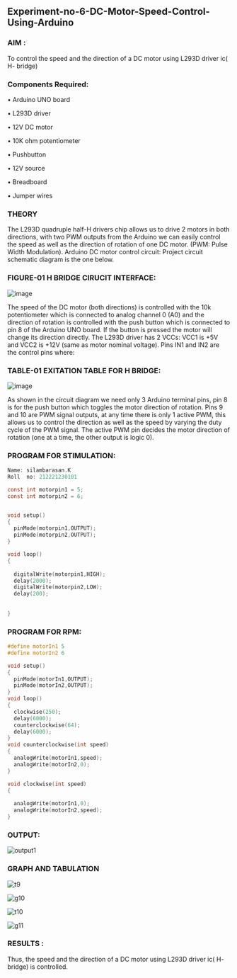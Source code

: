 ## Experiment-no-6-DC-Motor-Speed-Control-Using-Arduino
### AIM :
To control the speed and the direction of a DC motor using L293D driver ic( H- bridge)

### Components Required:
•	Arduino UNO board

•	L293D driver

•	12V DC motor

•	10K ohm potentiometer

•	Pushbutton

•	12V source

•	Breadboard

•	Jumper wires
### THEORY 
The L293D quadruple half-H drivers chip allows us to drive 2 motors in both directions, with two PWM outputs from the Arduino we can easily control the speed as well as the direction of rotation of one DC motor. (PWM: Pulse Width Modulation).
Arduino DC motor control circuit:
Project circuit schematic diagram is the one below.

### FIGURE-01 H BRIDGE CIRUCIT INTERFACE: 
![image](https://user-images.githubusercontent.com/36288975/167763051-b230c183-afc5-46f2-ba95-0f95e10dd6c9.png)

 
The speed of the DC motor (both directions) is controlled with the 10k potentiometer which is connected to analog channel 0 (A0) and the direction of rotation is controlled with the push button which is connected to pin 8 of the Arduino UNO board. If the button is pressed the motor will change its direction directly.
The L293D driver has 2 VCCs: VCC1 is +5V and VCC2 is +12V (same as motor nominal voltage). Pins IN1 and IN2 are the control pins where:
### TABLE-01 EXITATION TABLE FOR H BRIDGE:
![image](https://user-images.githubusercontent.com/36288975/167763120-1421c2c5-8381-49eb-b376-03f6e1113b7a.png)
 

As shown in the circuit diagram we need only 3 Arduino terminal pins, pin 8 is for the push button which toggles the motor direction of rotation. Pins 9 and 10 are PWM signal outputs, at any time there is only 1 active PWM, this allows us to control the direction as well as the speed by varying the duty cycle of the PWM signal. The active PWM pin decides the motor direction of rotation (one at a time, the other output is logic 0).

### PROGRAM FOR STIMULATION: 
```c
Name: silambarasan.K
Roll  no: 212221230101

const int motorpin1 = 5;
const int motorpin2 = 6;


void setup()
{
  pinMode(motorpin1,OUTPUT);
  pinMode(motorpin2,OUTPUT);
}

void loop()
{
  
  digitalWrite(motorpin1,HIGH);
  delay(2000);
  digitalWrite(motorpin2,LOW);
  delay(200);
  
  
}
```
### PROGRAM FOR RPM:
```c
#define motorIn1 5
#define motorIn2 6

void setup()
{
  pinMode(motorIn1,OUTPUT);
  pinMode(motorIn2,OUTPUT);
}
void loop()
{
  clockwise(250);
  delay(6000);
  counterclockwise(64);
  delay(6000);
}
void counterclockwise(int speed)
{
  analogWrite(motorIn1,speed);
  analogWrite(motorIn2,0);
}

void clockwise(int speed)
{
  
  analogWrite(motorIn1,0);
  analogWrite(motorIn2,speed);
}


```
### OUTPUT:
![output1](https://user-images.githubusercontent.com/94525786/198937485-cbaed2b1-2a61-4cdd-92d3-345e1f6921c3.png)

### GRAPH AND TABULATION 
![t9](https://user-images.githubusercontent.com/94525786/198937488-e49cbe28-ce91-40de-b713-aaafcf242f2f.png)

![g10](https://user-images.githubusercontent.com/94525786/198937473-9c3165ec-5774-4664-a94e-adcccbc7d8d1.png)

![t10](https://user-images.githubusercontent.com/94525786/198937491-f86a379f-49f3-4c4f-aff7-abc22331742b.png)

![g11](https://user-images.githubusercontent.com/94525786/198937482-a0cf763c-7f9e-44f5-b39b-232ef73858ed.png)





### RESULTS :
Thus, the speed and the direction of a DC motor using L293D driver ic( H- bridge) is controlled.

